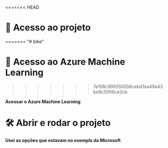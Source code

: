 <<<<<<< HEAD
# 📁 Acesso ao projeto
=======
"# bike" 
# 📁 Acesso ao Azure Machine Learning
>>>>>>> 7e108c995550556cebd1ea49a43be9c5956ce2cb

**Acessar o Azure Machine Learning**

# 🛠️ Abrir e rodar o projeto

**Usei as opções que estavam no exemplo da Microsoft**
